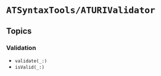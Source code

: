 # ``ATSyntaxTools/ATURIValidator``

## Topics

### Validation

- ``validate(_:)``
- ``isValid(_:)``
